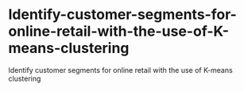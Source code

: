 # Identify-customer-segments-for-online-retail-with-the-use-of-K-means-clustering
Identify customer segments for online retail with the use of K-means clustering
